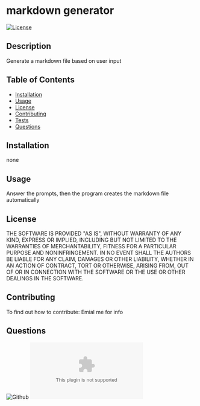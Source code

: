 # markdown generator 

  [![License](https://img.shields.io/badge/License-The_Unlicense-blue.svg)](https://opensource.org/licenses/unlicense)
  
  ## Description
  Generate a markdown file based on user input

  ## Table of Contents
  
  - [Installation](#installation)
  - [Usage](#usage)
  - [License](#license)
  - [Contributing](#contributing)
  - [Tests](#tests)
  - [Questions](#questions)
  
  ## Installation
  none

  ## Usage
  Answer the prompts, then the program creates the markdown file automatically

  ## License
  THE SOFTWARE IS PROVIDED "AS IS", WITHOUT WARRANTY OF ANY KIND, EXPRESS OR IMPLIED, INCLUDING BUT NOT LIMITED TO THE WARRANTIES OF MERCHANTABILITY, FITNESS FOR A PARTICULAR PURPOSE AND NONINFRINGEMENT. IN NO EVENT SHALL THE AUTHORS BE LIABLE FOR ANY CLAIM, DAMAGES OR OTHER LIABILITY, WHETHER IN AN ACTION OF CONTRACT, TORT OR OTHERWISE, ARISING FROM, OUT OF OR IN CONNECTION WITH THE SOFTWARE OR THE USE OR OTHER DEALINGS IN THE SOFTWARE.

  ## Contributing
  To find out how to contribute:
  Emial me for info

  ## Questions
  ![Github](https://github.com/CJMerit/)
  ![cmpsychward@gmail.com](cmpsychward@gmail.com)
